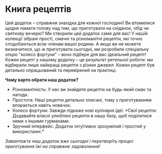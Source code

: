 # Книга рецептів
Цей додаток – справжня знахідка для кожної господині!
Ви втомилися щодня ламати голову над тим, що приготувати на сніданок, обід чи святкову вечерю? Ми створили цей додаток саме для вас!
У нашій колекції зібрані прості, смачні та різноманітні рецепти, які точно сподобаються всім членам вашої родини. А якщо ви не можете визначитися, що ж приготувати сьогодні, ми розробили спеціальну опцію "колесо фортуни" – воно підбере для вас ідеальний рецепт!
Кожен рецепт у нашому додатку – це результат ретельної роботи: ми відбирали лише найкращі рецепти з різних джерел. Кожен рецепт був детально опрацьований та перевірений на практиці.

**Чому варто обрати наш додаток?**
 * Різноманітність: У нас ви знайдете рецепти на будь-який смак та нагоди.
 * Простота: Наші рецепти детально описані, тому з приготуванням впорається навіть новачок.
 * Колесо фортуни: Завжди підкаже нові кулінарні ідеї.
*Свої рецепти: Додавайте власні улюблені рецепти в нашу базу, щоб поділитися ними з іншими гурманами.
 * Зручний інтерфейс: Додаток інтуїтивно зрозумілий і простий у використанні.*


*Завантажте наш додаток вже сьогодні і перетворіть процес приготування їжі на справжнє задоволення!*
